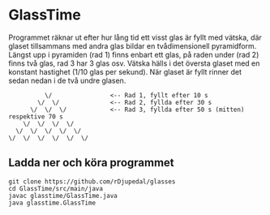 # GlassTime
Programmet räknar ut efter hur lång tid ett visst glas är fyllt med vätska, där glaset 
tillsammans med andra glas bildar en tvådimensionell pyramidform.
Längst upp i pyramiden (rad 1) finns enbart ett glas, på raden under (rad 2) finns två 
glas, rad 3 har 3 glas osv.
Vätska hälls i det översta glaset med en konstant hastighet (1/10 glas per sekund). 
När glaset är fyllt rinner det sedan nedan i de två undre glasen. 

              \/                <-- Rad 1, fyllt efter 10 s
            \/  \/              <-- Rad 2, fyllda efter 30 s
          \/  \/  \/            <-- Rad 3, fyllda efter 50 s (mitten) respektive 70 s
        \/  \/  \/  \/
      \/  \/  \/  \/  \/
    \/  \/  \/  \/  \/  \/

## Ladda ner och köra programmet
```git clone https://github.com/rDjupedal/glasses```  
```cd GlassTime/src/main/java```  
```javac glasstime/GlassTime.java```  
```java glasstime.GlassTime```